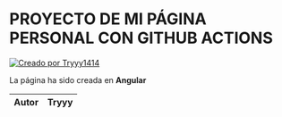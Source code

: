 # PROYECTO DE MI PÁGINA PERSONAL CON GITHUB ACTIONS

[![Creado por Tryyy1414](https://img.shields.io/badge/made%20with%20%E2%99%A5%20by-dec0dOS-ff1414.svg?style=flat-square)](https://github.com/Tryyy1414/)

La página ha sido creada en **Angular** 

| Autor | Tryyy |
|-------|-------|
